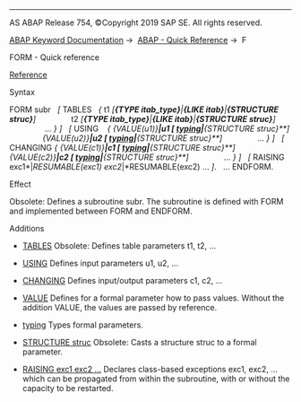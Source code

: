   

* * *

AS ABAP Release 754, ©Copyright 2019 SAP SE. All rights reserved.

[ABAP Keyword Documentation](javascript:call_link\('abenabap.htm'\)) →  [ABAP - Quick Reference](javascript:call_link\('abenabap_shortref.htm'\)) →  F

FORM - Quick reference

[Reference](javascript:call_link\('abapform.htm'\))

Syntax

FORM subr
  *\[* TABLES   *{* t1 *\[**{*TYPE itab\_type*}**|**{*LIKE itab*}**|**{*STRUCTURE struc*}**\]*
               t2 *\[**{*TYPE itab\_type*}**|**{*LIKE itab*}**|**{*STRUCTURE struc*}**\]*
                ... *}* *\]*
  *\[* USING    *{* *{*VALUE(u1)*}**|*u1 *\[* [typing](javascript:call_link\('abentyping_shortref.htm'\))*|**{*STRUCTURE struc*}**\]*
               *{*VALUE(u2)*}**|*u2 *\[* [typing](javascript:call_link\('abentyping_shortref.htm'\))*|**{*STRUCTURE struc*}**\]*
               ... *}* *\]*
  *\[* CHANGING *{* *{*VALUE(c1)*}**|*c1 *\[* [typing](javascript:call_link\('abentyping_shortref.htm'\))*|**{*STRUCTURE struc*}**\]*
               *{*VALUE(c2)*}**|*c2 *\[* [typing](javascript:call_link\('abentyping_shortref.htm'\))*|**{*STRUCTURE struc*}**\]*
               ... *}* *\]*
  *\[* RAISING exc1*|*RESUMABLE(exc1) exc2*|*RESUMABLE(exc2) ... *\]*.
  ...
ENDFORM.

Effect

Obsolete: Defines a subroutine subr. The subroutine is defined with FORM and implemented between FORM and ENDFORM.

Additions

-   [TABLES](javascript:call_link\('abapform_tables.htm'\))
    Obsolete: Defines table parameters t1, t2, ...
    
-   [USING](javascript:call_link\('abapform_parameters.htm'\))
    Defines input parameters u1, u2, ...
    
-   [CHANGING](javascript:call_link\('abapform_parameters.htm'\))
    Defines input/output parameters c1, c2, ...
    
-   [VALUE](javascript:call_link\('abapform_parameters.htm'\))
    Defines for a formal parameter how to pass values. Without the addition VALUE, the values are passed by reference.
    
-   [typing](javascript:call_link\('abentyping_shortref.htm'\))
    Types formal parameters.
    
-   [STRUCTURE struc](javascript:call_link\('abapform_structure.htm'\))
    Obsolete: Casts a structure struc to a formal parameter.
    
-   [RAISING exc1 exc2 ...](javascript:call_link\('abapform.htm'\))
    Declares class-based exceptions exc1, exc2, ... which can be propagated from within the subroutine, with or without the capacity to be restarted.